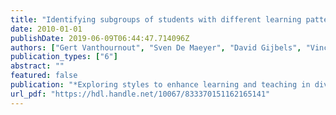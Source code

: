 ```yaml
---
title: "Identifying subgroups of students with different learning patterns: combining an exploratory and model-based approach"
date: 2010-01-01
publishDate: 2019-06-09T06:44:47.714096Z
authors: ["Gert Vanthournout", "Sven De Maeyer", "David Gijbels", "Vincent Donche", "Peter Van Petegem"]
publication_types: ["6"]
abstract: ""
featured: false
publication: "*Exploring styles to enhance learning and teaching in diverse contexts*"
url_pdf: "https://hdl.handle.net/10067/833370151162165141"
---
```


